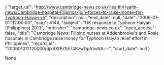 {
  "target_url": "http://www.cambridge-news.co.uk/Health/Health-news/Cambridge-hospital-Filipinos-join-forces-to-raise-money-for-Typhoon-Haiyan-re", 
  "description": null, 
  "end_date": null, 
  "date": "2006-01-01T12:00:00", 
  "slug": 4144, 
  "subject": "UK response to Typhoon Haiyan (Philippines) 2013", 
  "publisher": "cambridge-news.co.uk", 
  "open_access": false, 
  "title": "Cambridge News: Filipino nurses at Addenbrooke's and Rosie hospitals in Cambridge raise money for Typhoon Haiyan relief effort in Philippines", 
  "record_id": "20060101T120000/6jx6XtPZ5E748zwDpA5vNA==", 
  "start_date": null
}

None